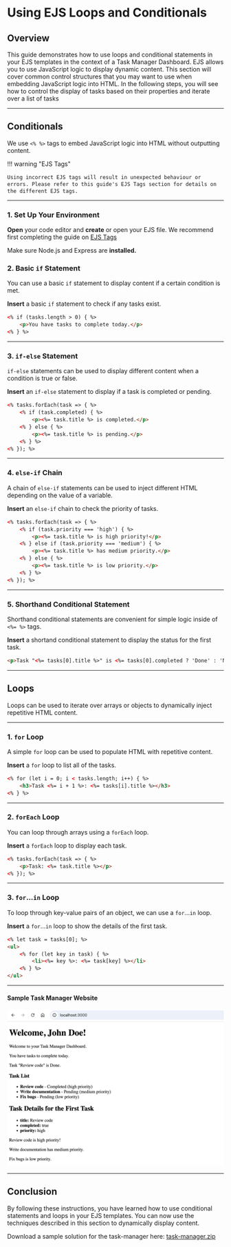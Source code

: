 # Using EJS Loops and Conditionals

## Overview

This guide demonstrates how to use loops and conditional statements in your EJS templates in the context of a Task Manager Dashboard. EJS allows you to use JavaScript logic to display dynamic content. This section will cover common control structures that you may want to use when embedding JavaScript logic into HTML. In the following steps, you will see how to control the display of tasks based on their properties and iterate over a list of tasks

---

## Conditionals

We use `<% %>` tags to embed JavaScript logic into HTML without outputting content.

!!! warning "EJS Tags"

    Using incorrect EJS tags will result in unexpected behaviour or errors. Please refer to this guide's EJS Tags section for details on the different EJS tags.

---

### 1. Set Up Your Environment

**Open** your code editor and **create** or open your EJS file. We recommend first completing the guide on [EJS Tags](ejs_tags.md)

Make sure Node.js and Express are **installed.**

### 2. Basic `if` Statement

You can use a basic `if` statement to display content if a certain condition is met. 

**Insert** a basic `if` statement to check if any tasks exist.

```html
<% if (tasks.length > 0) { %>
    <p>You have tasks to complete today.</p>
<% } %>
```

---

### 3. `if-else` Statement

`if-else` statements can be used to display different content when a condition is true or false.

**Insert** an `if-else` statement to display if a task is completed or pending.

```html
<% tasks.forEach(task => { %>
    <% if (task.completed) { %>
        <p><%= task.title %> is completed.</p>
    <% } else { %>
        <p><%= task.title %> is pending.</p>
    <% } %>
<% }); %>
```

---

### 4. `else-if` Chain

A chain of `else-if` statements can be used to inject different HTML depending on the value of a variable.

**Insert** an `else-if` chain to check the priority of tasks.

```html
<% tasks.forEach(task => { %>
    <% if (task.priority === 'high') { %>
        <p><%= task.title %> is high priority!</p>
    <% } else if (task.priority === 'medium') { %>
        <p><%= task.title %> has medium priority.</p>
    <% } else { %>
        <p><%= task.title %> is low priority.</p>
    <% } %>
<% }); %>
```

---

### 5. Shorthand Conditional Statement

Shorthand conditional statements are convenient for simple logic inside of `<%= %>` tags.

**Insert** a shortand conditional statement to display the status for the first task.

```html
<p>Task "<%= tasks[0].title %>" is <%= tasks[0].completed ? 'Done' : 'Not Done' %>.</p>
```

---

## Loops

Loops can be used to iterate over arrays or objects to dynamically inject repetitive HTML content.

---

### 1. `for` Loop

A simple `for` loop can be used to populate HTML with repetitive content.

**Insert** a `for` loop to list all of the tasks.

```html
<% for (let i = 0; i < tasks.length; i++) { %>
    <h3>Task <%= i + 1 %>: <%= tasks[i].title %></h3>
<% } %>
```

---

### 2. `forEach` Loop

You can loop through arrays using a `forEach` loop.

**Insert** a `forEach` loop to display each task.

```html
<% tasks.forEach(task => { %>
    <p>Task: <%= task.title %></p>
<% }); %>
```

---

### 3. `for`...`in` Loop

To loop through key-value pairs of an object, we can use a `for`...`in` loop.

**Insert** a `for`...`in` loop to show the details of the first task.

```html
<% let task = tasks[0]; %>
<ul>
    <% for (let key in task) { %>
        <li><%= key %>: <%= task[key] %></li>
    <% } %>
</ul>
```

---

#### Sample Task Manager Website

![sample task manager website screenshot](./images/taskManager.png "This image shows a sample task manager website")


---

## Conclusion

By following these instructions, you have learned how to use conditional statements and loops in your EJS templates. You can now use the techniques described in this section to dynamically display content.

Download a sample solution for the task-manager here: <a href="/assets/task-manager.zip" download>task-manager.zip</a>